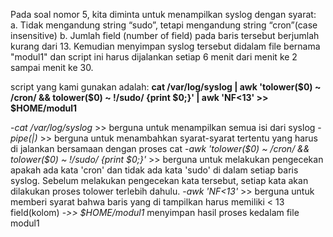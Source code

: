 Pada soal nomor 5, kita diminta untuk menampilkan syslog dengan syarat:
a.	Tidak mengandung string “sudo”, tetapi mengandung string “cron”(case insensitive)
b.	Jumlah field (number of field) pada baris tersebut berjumlah kurang dari 13.
Kemudian menyimpan syslog tersebut didalam file bernama "modul1" dan script ini harus dijalankan setiap 6 menit dari menit ke 2 sampai menit ke 30.

script yang kami gunakan adalah:
**cat /var/log/syslog | awk 'tolower($0) ~ /cron/ &&  tolower($0) ~ !/sudo/ {print $0;}' | awk 'NF<13' >> $HOME/modul1**

-*cat /var/log/syslog* >> berguna untuk menampilkan semua isi dari syslog
-*pipe(|)* >> berguna untuk menambahkan syarat-syarat tertentu yang harus di jalankan bersamaan dengan proses cat
-*awk 'tolower($0) ~ /cron/ &&  tolower($0) ~ !/sudo/ {print $0;}'* >> berguna untuk melakukan pengecekan apakah ada kata 'cron' dan tidak ada kata 'sudo' di dalam setiap baris syslog. Sebelum melakukan pengecekan kata tersebut, setiap kata akan dilakukan proses tolower terlebih dahulu.
-*awk 'NF<13'* >> berguna untuk memberi syarat bahwa baris yang di tampilkan harus memiliki < 13 field(kolom)
-*>> $HOME/modul1* menyimpan hasil proses kedalam file modul1